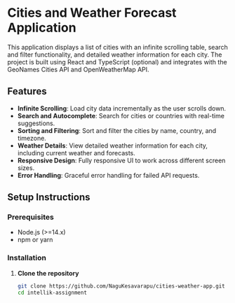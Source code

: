 # Cities and Weather Forecast Application

This application displays a list of cities with an infinite scrolling table, search and filter functionality, and detailed weather information for each city. The project is built using React and TypeScript (optional) and integrates with the GeoNames Cities API and OpenWeatherMap API.

## Features

- **Infinite Scrolling**: Load city data incrementally as the user scrolls down.
- **Search and Autocomplete**: Search for cities or countries with real-time suggestions.
- **Sorting and Filtering**: Sort and filter the cities by name, country, and timezone.
- **Weather Details**: View detailed weather information for each city, including current weather and forecasts.
- **Responsive Design**: Fully responsive UI to work across different screen sizes.
- **Error Handling**: Graceful error handling for failed API requests.

## Setup Instructions

### Prerequisites

- Node.js (>=14.x)
- npm or yarn

### Installation

1. **Clone the repository**

   ```bash
   git clone https://github.com/NaguKesavarapu/cities-weather-app.git
   cd intellik-assignment

